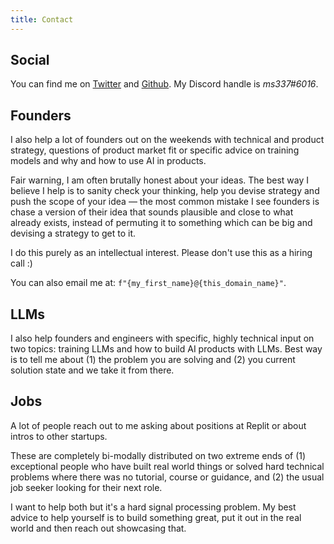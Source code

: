 ```yaml
---
title: Contact
---
```


## Social
You can find me on [Twitter](https://twitter.com/madhavsinghal_) and [Github](https://github.com/ms337).
My Discord handle is *ms337#6016*.

## Founders
I also help a lot of founders out on the weekends with technical and product strategy, questions of product market fit or specific advice on training models and why and how to use AI in products. 

Fair warning, I am often brutally honest about your ideas. The best way I believe I help is to sanity check your thinking, help you devise strategy and push the scope of your idea — the most common mistake I see founders is chase a version of their idea that sounds plausible and close to what already exists, instead of permuting it to something which can be big and devising a strategy to get to it. 

I do this purely as an intellectual interest. Please don't use this as a hiring call :)

You can also email me at: `f"{my_first_name}@{this_domain_name}"`.

## LLMs
I also help founders and engineers with specific, highly technical input on two topics: training LLMs and how to build AI products with LLMs. Best way is to tell me about (1) the problem you are solving and (2) you current solution state and we take it from there. 

## Jobs
A lot of people reach out to me asking about positions at Replit or about intros to other startups. 

These are completely bi-modally distributed on two extreme ends of (1) exceptional people who have built real world things or solved hard technical problems where there was no tutorial, course or guidance, and (2) the usual job seeker looking for their next role. 

I want to help both but it's a hard signal processing problem. My best advice to help yourself is to build something great, put it out in the real world and then reach out showcasing that.